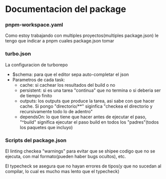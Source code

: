 # Documentacion del package

### pnpm-workspace.yaml
Como estoy trabajando con multiples proyectos(multiples package.json) le tengo que indicar a pnpm cuales package.json tomar
### turbo.json
La configuracion de turborepo
- $schema: para que el editor sepa auto-completar el json
- Parametros de cada task:
  - cache: si cachear los resultados del build o no
  - persistent: si es una tarea "continua" que no termina o si deberia ser de tiempo finito
  - outputs: los outputs que produce la tarea, asi sabe con que hacer cache. Si pongo "directorio/**" siginfica "checkea el directorio y recursivamente todo lo de adentro"
  - dependsOn: lo que tiene que hacer antes de ejecutar el paso, "^build" significa ejecutar el paso build en todos los "padres"(todos los paquetes que incluyo)
### Scripts del package.json
El linting checkea "warnings" para evitar que se shipee codigo que no se ejecuta, con mal formato(pueden haber bugs ocultos), etc.

El typecheck se asegura que no hayan errores de tipos(y que no sucedan al compilar, lo cual es mucho mas lento que el typecheck)